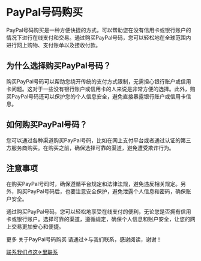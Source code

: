 # PayPal号码购买

PayPal号码购买是一种方便快捷的方式，可以帮助您在没有信用卡或银行账户的情况下进行在线支付和交易。通过购买PayPal号码，您可以轻松地在全球范围内进行网上购物、支付账单以及接收付款。

## 为什么选择购买PayPal号码？

购买PayPal号码可以帮助您绕开传统的支付方式限制，无需担心银行账户或信用卡问题。这对于一些没有银行账户或信用卡的人来说是非常方便的选择。此外，购买PayPal号码还可以保护您的个人信息安全，避免直接暴露银行账户或信用卡信息。

## 如何购买PayPal号码？

您可以通过各种渠道购买PayPal号码，比如在网上支付平台或者通过认证的第三方服务商购买。在购买之前，确保选择可靠的渠道，避免遭受欺诈行为。

## 注意事项

在购买PayPal号码时，确保遵循平台规定和法律法规，避免违反相关规定。另外，购买PayPal号码后，也要注意安全保护，避免泄露个人信息和密码，确保账户安全。

通过购买PayPal号码，您可以轻松地享受在线支付的便利，无论您是否拥有信用卡或银行账户。选择可靠的渠道，遵循规定，确保个人信息和账户安全，让您的网上交易更加安心和便捷。

更多 关于PayPal号码购买 请通过✈与我们联系，感谢阅读，谢谢！

[联系我们](www.paypal.com/contact)[点这✈里联系](https://c.k02.cc)